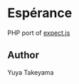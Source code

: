 Esp&eacute;rance
================

PHP port of [expect.js](https://github.com/LearnBoost/expect.js)

Author
------

Yuya Takeyama
